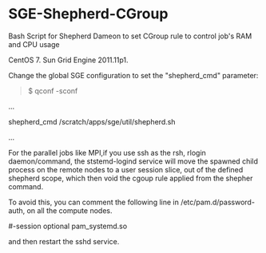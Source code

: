 # SGE-Shepherd-CGroup
Bash Script for Shepherd  Dameon to set CGroup rule to control job's RAM and CPU usage

CentOS 7. Sun Grid Engine 2011.11p1.

Change the global SGE configuration to set the "shepherd_cmd" parameter:

>$ qconf -sconf

...

shepherd_cmd                 /scratch/apps/sge/util/shepherd.sh

...

For the parallel jobs like MPI,if you use ssh as the rsh, rlogin daemon/command, the ststemd-logind service will move the spawned child process on the remote nodes to a user session slice, out of the defined shepherd scope, which then void the cgoup rule applied from the shepher command.

To avoid this, you can comment the following line in /etc/pam.d/password-auth, on all the compute nodes.

#-session     optional      pam_systemd.so

and then restart the sshd service.
